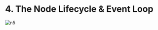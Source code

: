# 4. The Node Lifecycle & Event Loop

![n5](https://user-images.githubusercontent.com/50626798/232771400-c7e5b6e1-8aa8-4af3-bd3b-8d6706f6f70e.png)
